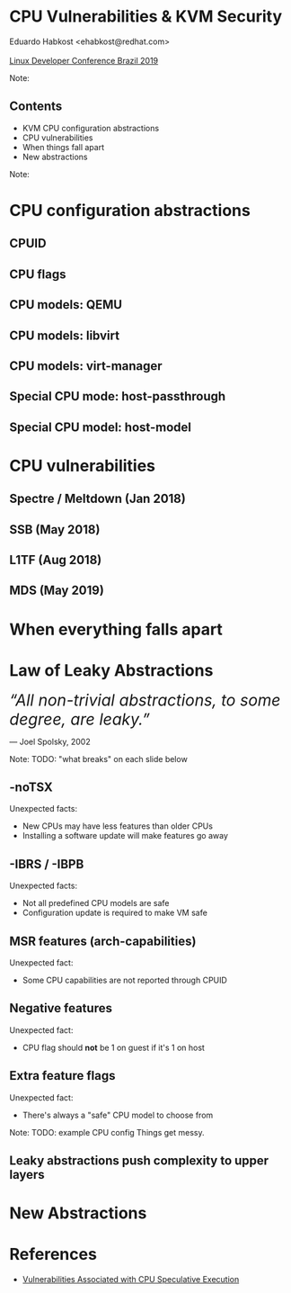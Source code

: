 # CPU Vulnerabilities & KVM Security

Eduardo Habkost &lt;ehabkost\@redhat.com&gt;<br>
<br>
<a href="https://linuxdev-br.net/">Linux Developer Conference Brazil 2019</a>

Note:




## Contents

* KVM CPU configuration abstractions
* CPU vulnerabilities
* When things fall apart
* New abstractions


Note:



# CPU configuration abstractions


## CPUID


## CPU flags


## CPU models: QEMU


## CPU models: libvirt


## CPU models: virt-manager


## Special CPU mode: host-passthrough


## Special CPU model: host-model



# CPU vulnerabilities


## Spectre / Meltdown (Jan 2018)


## SSB (May 2018)


## L1TF (Aug 2018)


## MDS (May 2019)



# When everything falls apart


# Law of Leaky Abstractions

<em style="font-size: 200%">“All non-trivial abstractions, to some degree, are leaky.”</em>

&mdash; Joel Spolsky, 2002

Note:
TODO: "what breaks" on each slide below


## -noTSX

Unexpected facts:
* New CPUs may have less features than older CPUs
* Installing a software update will make features go away


## -IBRS / -IBPB

Unexpected facts:
* Not all predefined CPU models are safe
* Configuration update is required to make VM safe


## MSR features (arch-capabilities)

Unexpected fact:
* Some CPU capabilities are not reported through CPUID


## Negative features

Unexpected fact:
* CPU flag should <b>not</b> be 1 on guest if it's 1 on host


## Extra feature flags

Unexpected fact:
* There's always a "safe" CPU model to choose from

Note:
TODO: example CPU config
Things get messy.


## Leaky abstractions push complexity to upper layers



# New Abstractions



# References

* [Vulnerabilities Associated with CPU Speculative Execution](https://vuls.cert.org/confluence/display/Wiki/Vulnerabilities+Associated+with+CPU+Speculative+Execution)